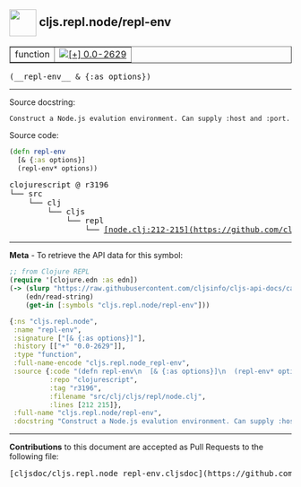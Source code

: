 ## <img width="48px" valign="middle" src="http://i.imgur.com/Hi20huC.png"> cljs.repl.node/repl-env

 <table border="1">
<tr>

<td>function</td>
<td><a href="https://github.com/cljsinfo/cljs-api-docs/tree/0.0-2629"><img valign="middle" alt="[+] 0.0-2629" src="https://img.shields.io/badge/+-0.0--2629-lightgrey.svg"></a> </td>
</tr>
</table>

 <samp>
(__repl-env__ & {:as options})<br>
</samp>

---




Source docstring:

```
Construct a Node.js evalution environment. Can supply :host and :port.
```

Source code:

```clj
(defn repl-env
  [& {:as options}]
  (repl-env* options))
```

 <pre>
clojurescript @ r3196
└── src
    └── clj
        └── cljs
            └── repl
                └── <ins>[node.clj:212-215](https://github.com/clojure/clojurescript/blob/r3196/src/clj/cljs/repl/node.clj#L212-L215)</ins>
</pre>


---

__Meta__ - To retrieve the API data for this symbol:

```clj
;; from Clojure REPL
(require '[clojure.edn :as edn])
(-> (slurp "https://raw.githubusercontent.com/cljsinfo/cljs-api-docs/catalog/cljs-api.edn")
    (edn/read-string)
    (get-in [:symbols "cljs.repl.node/repl-env"]))
```

```clj
{:ns "cljs.repl.node",
 :name "repl-env",
 :signature ["[& {:as options}]"],
 :history [["+" "0.0-2629"]],
 :type "function",
 :full-name-encode "cljs.repl.node_repl-env",
 :source {:code "(defn repl-env\n  [& {:as options}]\n  (repl-env* options))",
          :repo "clojurescript",
          :tag "r3196",
          :filename "src/clj/cljs/repl/node.clj",
          :lines [212 215]},
 :full-name "cljs.repl.node/repl-env",
 :docstring "Construct a Node.js evalution environment. Can supply :host and :port."}

```

---

__Contributions__ to this document are accepted as Pull Requests to the following file:

 <pre>
[cljsdoc/cljs.repl.node_repl-env.cljsdoc](https://github.com/cljsinfo/cljs-api-docs/blob/master/cljsdoc/cljs.repl.node_repl-env.cljsdoc)
</pre>

